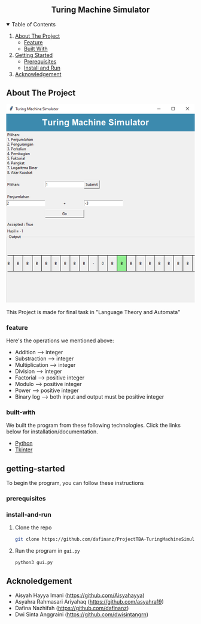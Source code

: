<!-- TITLE -->
<h2 align="center">Turing Machine Simulator</h2>

<details open="open">
  <summary>Table of Contents</summary>
  <ol>
    <li>
      <a href="#about-the-project">About The Project</a>
      <ul>
        <li><a href="#feature">Feature</a></li>
        <li><a href="#built-with">Built With</a></li>
      </ul>
    </li>
    <li>
      <a href="#getting-started">Getting Started</a>
      <ul>
        <li><a href="#prerequisites">Prerequisites</a></li>
        <li><a href="#install-and-run">Install and Run</a></li>
      </ul>
    </li>
    <li>
        <a href="#Acknowledgement">Acknowledgement</a>
    </li>
  </ol>
</details>

## About The Project

![GUI of this simulator][product-screenshot]

This Project is made for final task in "Language Theory and Automata"

### feature

Here's the operations we mentioned above:

- Addition --> integer
- Substraction --> integer
- Multiplication --> integer
- Division --> integer
- Factorial --> positive integer
- Modulo --> positive integer
- Power --> positive integer
- Binary log --> both input and output must be positive integer

### built-with

We built the program from these following technologies. Click the links below for installation/documentation.

- [Python](https://www.python.org/downloads/)
- [Tkinter](https://docs.python.org/3/library/tkinter.html)

## getting-started

To begin the program, you can follow these instructions

### prerequisites

### install-and-run
1. Clone the repo
   ```sh
   git clone https://github.com/dafinanz/ProjectTBA-TuringMachineSimulator
   ```
2. Run the program in `gui.py`
   ```PY
   python3 gui.py
   ```

## Acknoledgement
- Aisyah Hayya Imani (https://github.com/Aisyahayya)
- Asyahra Rahmasari Ariyahaq (https://github.com/asyahra19)
- Dafina Nazhifah (https://github.com/dafinanz)
- Dwi Sinta Anggraini (https://github.com/dwisintangrn)

[product-screenshot]: img/screenshot.png